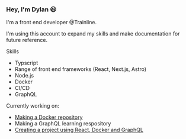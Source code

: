 ### **Hey, I'm Dylan 😃**

I'm a front end developer @Trainline.

I'm using this account to expand my skills and make documentation for future reference.

Skills

- Typscript
- Range of front end frameworks (React, Next.js, Astro)
- Node.js
- Docker
- CI/CD
- GraphQL

Currently working on:

- [Making a Docker repository](https://github.com/dylan909/Docker)
- Making a GraphQL learning respository
- [Creating a project using React, Docker and GraphQL](https://github.com/dylan909/movie-recommendation-app)
